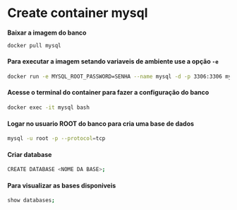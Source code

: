# Create container mysql

**Baixar a imagem do banco**

```bash
docker pull mysql
```
#### Para executar a imagem setando variaveis de ambiente use a opção `-e`

```bash
docker run -e MYSQL_ROOT_PASSWORD=SENHA --name mysql -d -p 3306:3306 mysql
```
#### Acesse o terminal do container para fazer a configuração do banco 

```bash
docker exec -it mysql bash
```

#### Logar no usuario ROOT do banco para cria uma base de dados 

```bash
mysql -u root -p --protocol=tcp
```

#### Criar database 

```bash
CREATE DATABASE <NOME DA BASE>;
```

#### Para visualizar as bases disponiveis 

```bash
show databases;
```
